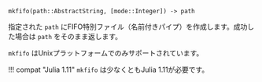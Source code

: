 ```
mkfifo(path::AbstractString, [mode::Integer]) -> path
```

指定された `path` にFIFO特別ファイル（名前付きパイプ）を作成します。成功した場合は `path` をそのまま返します。

`mkfifo` はUnixプラットフォームでのみサポートされています。

!!! compat "Julia 1.11"
    `mkfifo` は少なくともJulia 1.11が必要です。

